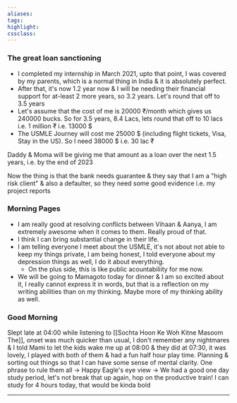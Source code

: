 ```yaml
---
aliases:  
tags:
highlight:  
cssclass:
---
```


### The great loan sanctioning 
- I completed my internship in March 2021, upto that point, I was covered by my parents, which is a normal thing in India & it is absolutely perfect.
- After that, it's now 1.2 year now & I will be needing their financial support for at-least 2 more years, so 3.2 years. Let's round that off to 3.5 years
- Let's assume that the cost of me is 20000 ₹/month which gives us 240000 bucks. So for 3.5 years, 8.4 Lacs, lets round that off to 10 lacs i.e. 1 million ₹ i.e. 13000 $
- The USMLE Journey will cost me 25000 $ (including flight tickets, Visa, Stay in the US). 
  So I need 38000 $ i.e. 30 lac ₹

Daddy & Moma will be giving me that amount as a loan over the next 1.5 years, i.e. by the end of 2023

Now the thing is that the bank needs guarantee & they say that I am a "high risk client" & also a defaulter, so they need some good evidence i.e. my project reports
### Morning Pages
- I am really good at resolving conflicts between Vihaan & Aanya, I am extremely awesome when it comes to them. Really proud of that.
- I think I can bring substantial change in their life.
- I am telling everyone I meet about the USMLE, it's not about not able to keep my things private, I am being honest, I told everyone about my depression things as well, I do it about everything. 
    - On the plus side, this is like public acountabiliity for me now.
- We will be going to Mamagoto today for dinner & I am so excited about it, I really cannot express it in words, but that is a reflection on my writing abilities than on my thinking. Maybe more of my thinking ability as well. 

### Good Morning
Slept late at 04:00 while listening to [[Sochta Hoon Ke Woh Kitne Masoom The]], onset was much quicker than usual, I don't remember any nightmares & I told Mami to let the kids wake me up at 08:00 & they did at 07:30, it was lovely, I played with both of them & had a fun half hour play time.
Planning & sorting out things so that I can have some sense of mental clarity.
One phrase to rule them all → Happy
Eagle's eye view → We had a good one day study period, let's not break that up again, hop on the productive train!
I can study for 4 hours today, that would be kinda bold


--- 


